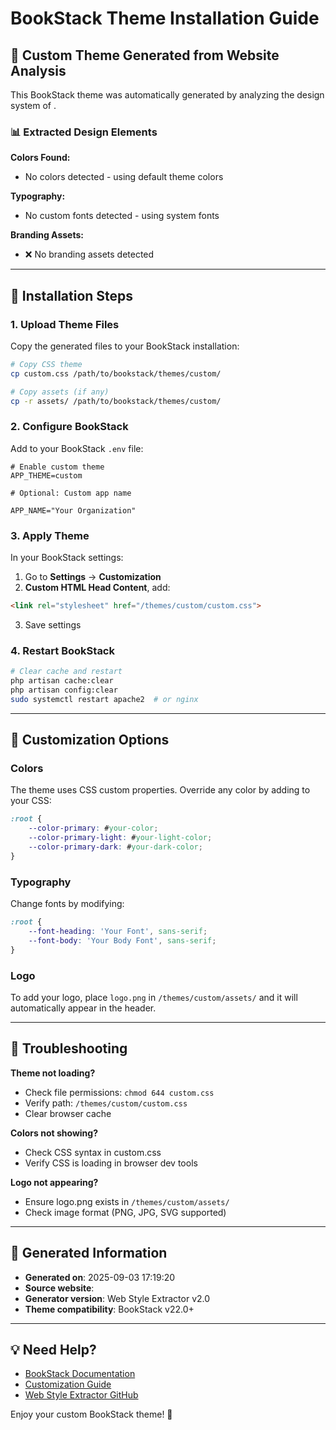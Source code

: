# BookStack Theme Installation Guide

## 🎨 Custom Theme Generated from Website Analysis

This BookStack theme was automatically generated by analyzing the design system of .

### 📊 Extracted Design Elements

**Colors Found:**

- No colors detected - using default theme colors


**Typography:**

- No custom fonts detected - using system fonts


**Branding Assets:**

- ❌ No branding assets detected


---

## 🚀 Installation Steps

### 1. Upload Theme Files

Copy the generated files to your BookStack installation:

```bash
# Copy CSS theme
cp custom.css /path/to/bookstack/themes/custom/

# Copy assets (if any)
cp -r assets/ /path/to/bookstack/themes/custom/
```

### 2. Configure BookStack

Add to your BookStack `.env` file:

```env
# Enable custom theme
APP_THEME=custom

# Optional: Custom app name

APP_NAME="Your Organization"

```

### 3. Apply Theme

In your BookStack settings:

1. Go to **Settings** → **Customization**
2. **Custom HTML Head Content**, add:

```html
<link rel="stylesheet" href="/themes/custom/custom.css">
```

3. Save settings

### 4. Restart BookStack

```bash
# Clear cache and restart
php artisan cache:clear
php artisan config:clear
sudo systemctl restart apache2  # or nginx
```

---

## 🎯 Customization Options

### Colors
The theme uses CSS custom properties. Override any color by adding to your CSS:

```css
:root {
    --color-primary: #your-color;
    --color-primary-light: #your-light-color;
    --color-primary-dark: #your-dark-color;
}
```

### Typography
Change fonts by modifying:

```css
:root {
    --font-heading: 'Your Font', sans-serif;
    --font-body: 'Your Body Font', sans-serif;
}
```

### Logo

To add your logo, place `logo.png` in `/themes/custom/assets/` and it will automatically appear in the header.


---

## 🔧 Troubleshooting

**Theme not loading?**
- Check file permissions: `chmod 644 custom.css`
- Verify path: `/themes/custom/custom.css`
- Clear browser cache

**Colors not showing?**
- Check CSS syntax in custom.css
- Verify CSS is loading in browser dev tools

**Logo not appearing?**
- Ensure logo.png exists in `/themes/custom/assets/`
- Check image format (PNG, JPG, SVG supported)

---

## 📝 Generated Information

- **Generated on**: 2025-09-03 17:19:20
- **Source website**: 
- **Generator version**: Web Style Extractor v2.0
- **Theme compatibility**: BookStack v22.0+

---

## 💡 Need Help?

- [BookStack Documentation](https://www.bookstackapp.com/docs/)
- [Customization Guide](https://www.bookstackapp.com/docs/admin/settings/)
- [Web Style Extractor GitHub](https://github.com/your-repo/web-style-extractor)

Enjoy your custom BookStack theme! 🎉